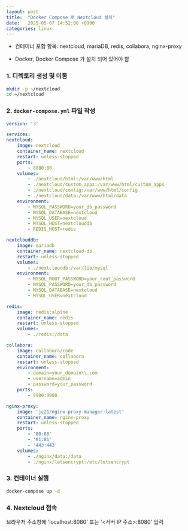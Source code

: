```yaml
---
layout: post
title:  "Docker Compose 로 Nextcloud 설치"
date:   2025-05-07 14:52:00 +0900
categories: linux
---
```

- 컨테이너 포함 항목: nextcloud, mariaDB, redis, collabora, nginx-proxy

- Docker, Docker Compose 가 설치 되어 있어야 함

### 1. 디렉토리 생성 및 이동

```bash
mkdir -p ~/nextcloud
cd ~/nextcloud
```

### 2. `docker-compose.yml` 파일 작성

```yaml
version: '3'

services:
nextcloud:
    image: nextcloud
    container_name: nextcloud
    restart: unless-stopped
    ports:
        - 8080:80
    volumes:
        - ./nextcloud/html:/var/www/html
        - ./nextcloud/custom_apps:/var/www/html/custom_apps
        - ./nextcloud/config:/var/www/html/config
        - ./nextcloud/data:/var/www/html/data
    environment:
        - MYSQL_PASSWORD=your_db_password
        - MYSQL_DATABASE=nextcloud
        - MYSQL_USER=nextcloud
        - MYSQL_HOST=nextclouddb
        - REDIS_HOST=redis

nextclouddb:
    image: mariadb
    container_name: nextcloud-db
    restart: unless-stopped
    volumes:
        - ./nextclouddb:/var/lib/mysql
    environment:
        - MYSQL_ROOT_PASSWORD=your_root_password
        - MYSQL_PASSWORD=your_db_password
        - MYSQL_DATABASE=nextcloud
        - MYSQL_USER=nextcloud

redis:
    image: redis:alpine
    container_name: redis
    restart: unless-stopped
    volumes:
        - ./redis:/data

collabora:
    image: collabora/code
    container_name: collabora
    restart: unless-stopped
    environment:
        - domain=your_domain\\.com
        - username=admin
        - password=your_password
    ports:
        - 9980:9980

nginx-proxy:
    image: 'jc21/nginx-proxy-manager:latest'
    container_name: nginx-proxy
    restart: unless-stopped
    ports:
        - '80:80'
        - '81:81'
        - '443:443'
    volumes:
        - ./nginx/data:/data
        - ./nginx/letsencrypt:/etc/letsencrypt
```

### 3. 컨테이너 실행

```bash
docker-compose up -d
```

### 4. Nextcloud 접속

브라우저 주소창에 'localhost:8080' 또는 '<서버 IP 주소>:8080' 입력